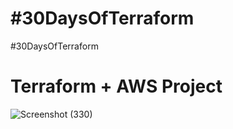 # #30DaysOfTerraform
#30DaysOfTerraform

# Terraform + AWS Project 
![Screenshot (330)](https://user-images.githubusercontent.com/66474973/200263096-23e5a51f-9691-413b-ace0-b5d03dd2f59c.png)
